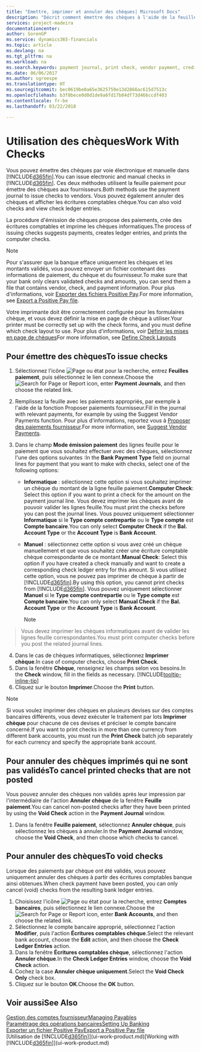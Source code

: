 ```yaml
---
title: "Emettre, imprimer et annuler des chèques| Microsoft Docs"
description: "Décrit comment émettre des chèques à l'aide de la feuille paiement, imprimer des chèques, et annuler ou afficher les écritures comptables chèque dans Finance and Operations, Business edition."
services: project-madeira
documentationcenter: 
author: SorenGP
ms.service: dynamics365-financials
ms.topic: article
ms.devlang: na
ms.tgt_pltfrm: na
ms.workload: na
ms.search.keywords: payment journal, print check, vendor payment, creditor, debt, balance due, AP
ms.date: 06/06/2017
ms.author: sgroespe
ms.translationtype: HT
ms.sourcegitcommit: bec0619be0a65e3625759e13d2866ac615d7513c
ms.openlocfilehash: b3f8bece0d0d1de9a6fd17b84df73d466ccdf403
ms.contentlocale: fr-be
ms.lasthandoff: 03/22/2018

---
```

# <a name="work-with-checks"></a><span data-ttu-id="177dd-103">Utilisation des chèques</span><span class="sxs-lookup"><span data-stu-id="177dd-103">Work With Checks</span></span>
<span data-ttu-id="177dd-104">Vous pouvez émettre des chèques par voie électronique et manuelle dans [!INCLUDE[d365fin](includes/d365fin_md.md)].</span><span class="sxs-lookup"><span data-stu-id="177dd-104">You can issue electronic and manual checks in [!INCLUDE[d365fin](includes/d365fin_md.md)].</span></span> <span data-ttu-id="177dd-105">Ces deux méthodes utilisent la feuille paiement pour émettre des chèques aux fournisseurs.</span><span class="sxs-lookup"><span data-stu-id="177dd-105">Both methods use the payment journal to issue checks to vendors.</span></span> <span data-ttu-id="177dd-106">Vous pouvez également annuler des chèques et afficher les écritures comptables chèque.</span><span class="sxs-lookup"><span data-stu-id="177dd-106">You can also void checks and view check ledger entries.</span></span>

<span data-ttu-id="177dd-107">La procédure d'émission de chèques propose des paiements, crée des écritures comptables et imprime les chèques informatiques.</span><span class="sxs-lookup"><span data-stu-id="177dd-107">The process of issuing checks suggests payments, creates ledger entries, and prints the computer checks.</span></span>

> [!NOTE]  
>   <span data-ttu-id="177dd-108">Pour s'assurer que la banque efface uniquement les chèques et les montants validés, vous pouvez envoyer un fichier contenant des informations de paiement, du chèque et du fournisseur.</span><span class="sxs-lookup"><span data-stu-id="177dd-108">To make sure that your bank only clears validated checks and amounts, you can send them a file that contains vendor, check, and payment information.</span></span> <span data-ttu-id="177dd-109">Pour plus d'informations, voir [Exporter des fichiers Positive Pay](finance-how-positive-pay.md).</span><span class="sxs-lookup"><span data-stu-id="177dd-109">For more information, see [Export a Positive Pay file](finance-how-positive-pay.md).</span></span>

<span data-ttu-id="177dd-110">Votre imprimante doit être correctement configurée pour les formulaires chèque, et vous devez définir la mise en page de chèque à utiliser.</span><span class="sxs-lookup"><span data-stu-id="177dd-110">Your printer must be correctly set up with the check forms, and you must define which check layout to use.</span></span> <span data-ttu-id="177dd-111">Pour plus d'informations, voir [Définir les mises en page de chèques](finance-how-define-check-layouts.md)</span><span class="sxs-lookup"><span data-stu-id="177dd-111">For more information, see [Define Check Layouts](finance-how-define-check-layouts.md)</span></span>

## <a name="to-issue-checks"></a><span data-ttu-id="177dd-112">Pour émettre des chèques</span><span class="sxs-lookup"><span data-stu-id="177dd-112">To issue checks</span></span>
1. <span data-ttu-id="177dd-113">Sélectionnez l'icône ![Page ou état pour la recherche](media/ui-search/search_small.png "Page ou état pour la recherche"), entrez **Feuilles paiement**, puis sélectionnez le lien connexe.</span><span class="sxs-lookup"><span data-stu-id="177dd-113">Choose the ![Search for Page or Report](media/ui-search/search_small.png "Search for Page or Report icon") icon, enter **Payment Journals**, and then choose the related link.</span></span>
2. <span data-ttu-id="177dd-114">Remplissez la feuille avec les paiements appropriés, par exemple à l'aide de la fonction Proposer paiements fournisseur.</span><span class="sxs-lookup"><span data-stu-id="177dd-114">Fill in the journal with relevant payments, for example by using the Suggest Vendor Payments function.</span></span> <span data-ttu-id="177dd-115">Pour plus d'informations, reportez vous à [Proposer des paiements fournisseur](payables-how-suggest-vendor-payments.md).</span><span class="sxs-lookup"><span data-stu-id="177dd-115">For more information, see [Suggest Vendor Payments](payables-how-suggest-vendor-payments.md).</span></span>
3. <span data-ttu-id="177dd-116">Dans le champ **Mode émission paiement** des lignes feuille pour le paiement que vous souhaitez effectuer avec des chèques, sélectionnez l'une des options suivantes :</span><span class="sxs-lookup"><span data-stu-id="177dd-116">In the **Bank Payment Type** field on journal lines for payment that you want to make with checks, select one of the following options:</span></span>

   * <span data-ttu-id="177dd-117">**Informatique** : sélectionnez cette option si vous souhaitez imprimer un chèque du montant de la ligne feuille paiement.</span><span class="sxs-lookup"><span data-stu-id="177dd-117">**Computer Check**: Select this option if you want to print a check for the amount on the payment journal line.</span></span> <span data-ttu-id="177dd-118">Vous devez imprimer les chèques avant de pouvoir valider les lignes feuille.</span><span class="sxs-lookup"><span data-stu-id="177dd-118">You must print the checks before you can post the journal lines.</span></span> <span data-ttu-id="177dd-119">Vous pouvez uniquement sélectionner **Informatique** si le **Type compte contrepartie** ou le **Type compte** est **Compte bancaire**.</span><span class="sxs-lookup"><span data-stu-id="177dd-119">You can only select **Computer Check** if the **Bal. Account Type** or the **Account Type** is **Bank Account**.</span></span>
   * <span data-ttu-id="177dd-120">**Manuel** : sélectionnez cette option si vous avez créé un chèque manuellement et que vous souhaitez créer une écriture comptable chèque correspondante de ce montant.</span><span class="sxs-lookup"><span data-stu-id="177dd-120">**Manual Check**: Select this option if you have created a check manually and want to create a corresponding check ledger entry for this amount.</span></span> <span data-ttu-id="177dd-121">Si vous utilisez cette option, vous ne pouvez pas imprimer de chèque à partir de [!INCLUDE[d365fin](includes/d365fin_md.md)].</span><span class="sxs-lookup"><span data-stu-id="177dd-121">By using this option, you cannot print checks from [!INCLUDE[d365fin](includes/d365fin_md.md)].</span></span> <span data-ttu-id="177dd-122">Vous pouvez uniquement sélectionner **Manuel** si le **Type compte contrepartie** ou le **Type compte** est **Compte bancaire**.</span><span class="sxs-lookup"><span data-stu-id="177dd-122">You can only select **Manual Check** if the **Bal. Account Type** or the **Account Type** is **Bank Account**.</span></span>

     > [!NOTE]  
>   <span data-ttu-id="177dd-123">Vous devez imprimer les chèques informatiques avant de valider les lignes feuille correspondantes.</span><span class="sxs-lookup"><span data-stu-id="177dd-123">You must print computer checks before you post the related journal lines.</span></span>
4. <span data-ttu-id="177dd-124">Dans le cas de chèques informatiques, sélectionnez **Imprimer chèque**.</span><span class="sxs-lookup"><span data-stu-id="177dd-124">In case of computer checks, choose **Print Check**.</span></span>
5. <span data-ttu-id="177dd-125">Dans la fenêtre **Chèque**, renseignez les champs selon vos besoins.</span><span class="sxs-lookup"><span data-stu-id="177dd-125">In the **Check** window, fill in the fields as necessary.</span></span> [!INCLUDE[tooltip-inline-tip](includes/tooltip-inline-tip_md.md)]
6. <span data-ttu-id="177dd-126">Cliquez sur le bouton **Imprimer**.</span><span class="sxs-lookup"><span data-stu-id="177dd-126">Choose the **Print** button.</span></span>

> [!NOTE]  
>   <span data-ttu-id="177dd-127">Si vous voulez imprimer des chèques en plusieurs devises sur des comptes bancaires différents, vous devez exécuter le traitement par lots **Imprimer chèque** pour chacune de ces devises et préciser le compte bancaire concerné.</span><span class="sxs-lookup"><span data-stu-id="177dd-127">If you want to print checks in more than one currency from different bank accounts, you must run the **Print Check** batch job separately for each currency and specify the appropriate bank account.</span></span>

## <a name="to-cancel-printed-checks-that-are-not-posted"></a><span data-ttu-id="177dd-128">Pour annuler des chèques imprimés qui ne sont pas validés</span><span class="sxs-lookup"><span data-stu-id="177dd-128">To cancel printed checks that are not posted</span></span>
<span data-ttu-id="177dd-129">Vous pouvez annuler des chèques non validés après leur impression par l'intermédiaire de l'action **Annuler chèque** de la fenêtre **Feuille paiement**.</span><span class="sxs-lookup"><span data-stu-id="177dd-129">You can cancel non-posted checks after they have been printed by using the **Void Check** action in the **Payment Journal** window.</span></span>

1. <span data-ttu-id="177dd-130">Dans la fenêtre **Feuille paiement**, sélectionnez **Annuler chèque**, puis sélectionnez les chèques à annuler.</span><span class="sxs-lookup"><span data-stu-id="177dd-130">In the **Payment Journal** window, choose the **Void Check**, and then choose which checks to cancel.</span></span>

## <a name="to-void-checks"></a><span data-ttu-id="177dd-131">Pour annuler des chèques</span><span class="sxs-lookup"><span data-stu-id="177dd-131">To void checks</span></span>
<span data-ttu-id="177dd-132">Lorsque des paiements par chèque ont été validés, vous pouvez uniquement annuler des chèques à partir des écritures comptables banque ainsi obtenues.</span><span class="sxs-lookup"><span data-stu-id="177dd-132">When check payment have been posted, you can only cancel (void) checks from the resulting bank ledger entries.</span></span>

1. <span data-ttu-id="177dd-133">Choisissez l'icône ![Page ou état pour la recherche](media/ui-search/search_small.png "icône Page ou état pour la recherche"), entrez **Comptes bancaires**, puis sélectionnez le lien connexe.</span><span class="sxs-lookup"><span data-stu-id="177dd-133">Choose the ![Search for Page or Report](media/ui-search/search_small.png "Search for Page or Report icon") icon, enter **Bank Accounts**, and then choose the related link.</span></span>
2. <span data-ttu-id="177dd-134">Sélectionnez le compte bancaire approprié, sélectionnez l'action **Modifier**, puis l'action **Écritures comptables chèque**.</span><span class="sxs-lookup"><span data-stu-id="177dd-134">Select the relevant bank account, choose the **Edit** action, and then choose the **Check Ledger Entries** action.</span></span>
3. <span data-ttu-id="177dd-135">Dans la fenêtre **Écritures comptables chèque**, sélectionnez l'action **Annuler chèque**.</span><span class="sxs-lookup"><span data-stu-id="177dd-135">In the **Check Ledger Entries** window, choose the **Void Check** action.</span></span>
4. <span data-ttu-id="177dd-136">Cochez la case **Annuler chèque uniquement**.</span><span class="sxs-lookup"><span data-stu-id="177dd-136">Select the **Void Check Only** check box.</span></span>
5. <span data-ttu-id="177dd-137">Cliquez sur le bouton **OK**.</span><span class="sxs-lookup"><span data-stu-id="177dd-137">Choose the **OK** button.</span></span>

## <a name="see-also"></a><span data-ttu-id="177dd-138">Voir aussi</span><span class="sxs-lookup"><span data-stu-id="177dd-138">See Also</span></span>
[<span data-ttu-id="177dd-139">Gestion des comptes fournisseur</span><span class="sxs-lookup"><span data-stu-id="177dd-139">Managing Payables</span></span>](payables-manage-payables.md)  
[<span data-ttu-id="177dd-140">Paramétrage des opérations bancaires</span><span class="sxs-lookup"><span data-stu-id="177dd-140">Setting Up Banking</span></span>](bank-setup-banking.md)  
[<span data-ttu-id="177dd-141">Exporter un fichier Positive Pay</span><span class="sxs-lookup"><span data-stu-id="177dd-141">Export a Positive Pay file</span></span>](finance-how-positive-pay.md)  
<span data-ttu-id="177dd-142">[Utilisation de [!INCLUDE[d365fin](includes/d365fin_md.md)]](ui-work-product.md)</span><span class="sxs-lookup"><span data-stu-id="177dd-142">[Working with [!INCLUDE[d365fin](includes/d365fin_md.md)]](ui-work-product.md)</span></span>  

